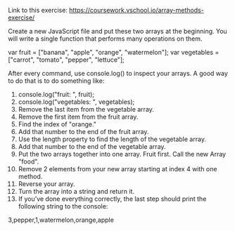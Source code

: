 Link to this exercise:
https://coursework.vschool.io/array-methods-exercise/

Create a new JavaScript file and put these two arrays at the beginning. You will write a single function that performs many operations on them.

var fruit = ["banana", "apple", "orange", "watermelon"];
var vegetables = ["carrot", "tomato", "pepper", "lettuce"];

After every command, use console.log() to inspect your arrays. A good way to do that is to do something like:

1. console.log("fruit: ", fruit);
2. console.log("vegetables: ", vegetables);
3. Remove the last item from the vegetable array.
4. Remove the first item from the fruit array.
5. Find the index of "orange."
6. Add that number to the end of the fruit array.
7. Use the length property to find the length of the vegetable array.
8. Add that number to the end of the vegetable array.
9. Put the two arrays together into one array. Fruit first. Call the new Array "food".
10. Remove 2 elements from your new array starting at index 4 with one method.
11. Reverse your array.
12. Turn the array into a string and return it.
13. If you've done everything correctly, the last step should print the following string to the console:

3,pepper,1,watermelon,orange,apple